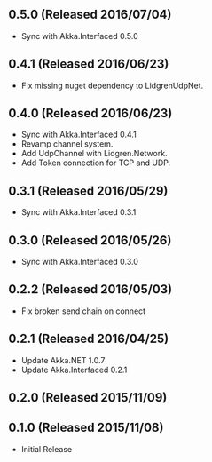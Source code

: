 ## 0.5.0 (Released 2016/07/04)

* Sync with Akka.Interfaced 0.5.0

## 0.4.1 (Released 2016/06/23)

* Fix missing nuget dependency to LidgrenUdpNet.

## 0.4.0 (Released 2016/06/23)

* Sync with Akka.Interfaced 0.4.1
* Revamp channel system.
* Add UdpChannel with Lidgren.Network.
* Add Token connection for TCP and UDP.

## 0.3.1 (Released 2016/05/29)

* Sync with Akka.Interfaced 0.3.1

## 0.3.0 (Released 2016/05/26)

* Sync with Akka.Interfaced 0.3.0

## 0.2.2 (Released 2016/05/03)

* Fix broken send chain on connect
 
## 0.2.1 (Released 2016/04/25)

* Update Akka.NET 1.0.7
* Update Akka.Interfaced 0.2.1

## 0.2.0 (Released 2015/11/09)

## 0.1.0 (Released 2015/11/08)

* Initial Release
